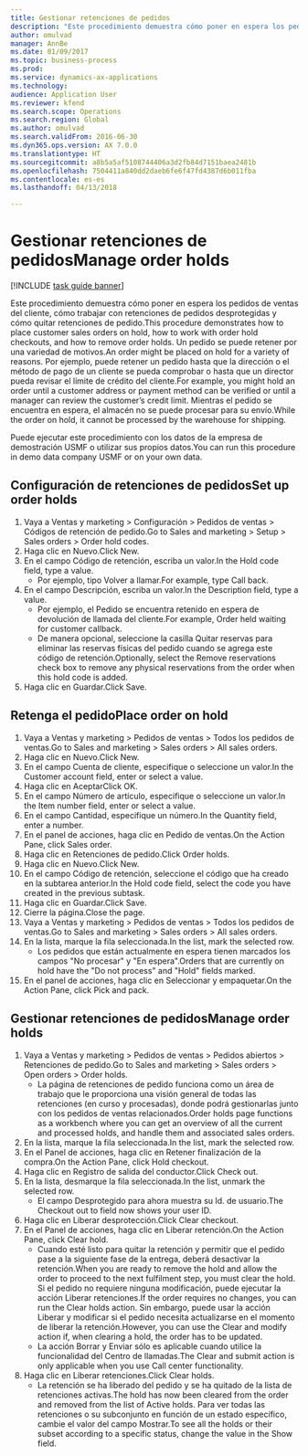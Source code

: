 ```yaml
--- 
title: Gestionar retenciones de pedidos
description: "Este procedimiento demuestra cómo poner en espera los pedidos de ventas del cliente, cómo trabajar con retenciones de pedidos desprotegidas y cómo quitar retenciones de pedido."
author: omulvad
manager: AnnBe
ms.date: 01/09/2017
ms.topic: business-process
ms.prod: 
ms.service: dynamics-ax-applications
ms.technology: 
audience: Application User
ms.reviewer: kfend
ms.search.scope: Operations
ms.search.region: Global
ms.author: omulvad
ms.search.validFrom: 2016-06-30
ms.dyn365.ops.version: AX 7.0.0
ms.translationtype: HT
ms.sourcegitcommit: a8b5a5af5108744406a3d2fb84d7151baea2481b
ms.openlocfilehash: 7504411a840dd2daeb6fe6f47fd4387d6b011fba
ms.contentlocale: es-es
ms.lasthandoff: 04/13/2018

---
```

# <a name="manage-order-holds"></a><span data-ttu-id="4d353-103">Gestionar retenciones de pedidos</span><span class="sxs-lookup"><span data-stu-id="4d353-103">Manage order holds</span></span>

[!INCLUDE [task guide banner](../../includes/task-guide-banner.md)]

<span data-ttu-id="4d353-104">Este procedimiento demuestra cómo poner en espera los pedidos de ventas del cliente, cómo trabajar con retenciones de pedidos desprotegidas y cómo quitar retenciones de pedido.</span><span class="sxs-lookup"><span data-stu-id="4d353-104">This procedure demonstrates how to place customer sales orders on hold, how to work with order hold checkouts, and how to remove order holds.</span></span> <span data-ttu-id="4d353-105">Un pedido se puede retener por una variedad de motivos.</span><span class="sxs-lookup"><span data-stu-id="4d353-105">An order might be placed on hold for a variety of reasons.</span></span> <span data-ttu-id="4d353-106">Por ejemplo, puede retener un pedido hasta que la dirección o el método de pago de un cliente se pueda comprobar o hasta que un director pueda revisar el límite de crédito del cliente.</span><span class="sxs-lookup"><span data-stu-id="4d353-106">For example, you might hold an order until a customer address or payment method can be verified or until a manager can review the customer’s credit limit.</span></span> <span data-ttu-id="4d353-107">Mientras el pedido se encuentra en espera, el almacén no se puede procesar para su envío.</span><span class="sxs-lookup"><span data-stu-id="4d353-107">While the order on hold, it cannot be processed by the warehouse for shipping.</span></span> 

<span data-ttu-id="4d353-108">Puede ejecutar este procedimiento con los datos de la empresa de demostración USMF o utilizar sus propios datos.</span><span class="sxs-lookup"><span data-stu-id="4d353-108">You can run this procedure in demo data company USMF or on your own data.</span></span>


## <a name="set-up-order-holds"></a><span data-ttu-id="4d353-109">Configuración de retenciones de pedidos</span><span class="sxs-lookup"><span data-stu-id="4d353-109">Set up order holds</span></span>
1. <span data-ttu-id="4d353-110">Vaya a Ventas y marketing > Configuración > Pedidos de ventas > Códigos de retención de pedido.</span><span class="sxs-lookup"><span data-stu-id="4d353-110">Go to Sales and marketing > Setup > Sales orders > Order hold codes.</span></span>
2. <span data-ttu-id="4d353-111">Haga clic en Nuevo.</span><span class="sxs-lookup"><span data-stu-id="4d353-111">Click New.</span></span>
3. <span data-ttu-id="4d353-112">En el campo Código de retención, escriba un valor.</span><span class="sxs-lookup"><span data-stu-id="4d353-112">In the Hold code field, type a value.</span></span>
    * <span data-ttu-id="4d353-113">Por ejemplo, tipo Volver a llamar.</span><span class="sxs-lookup"><span data-stu-id="4d353-113">For example, type Call back.</span></span>  
4. <span data-ttu-id="4d353-114">En el campo Descripción, escriba un valor.</span><span class="sxs-lookup"><span data-stu-id="4d353-114">In the Description field, type a value.</span></span>
    * <span data-ttu-id="4d353-115">Por ejemplo, el Pedido se encuentra retenido en espera de devolución de llamada del cliente.</span><span class="sxs-lookup"><span data-stu-id="4d353-115">For example, Order held waiting for customer callback.</span></span>  
    * <span data-ttu-id="4d353-116">De manera opcional, seleccione la casilla Quitar reservas para eliminar las reservas físicas del pedido cuando se agrega este código de retención.</span><span class="sxs-lookup"><span data-stu-id="4d353-116">Optionally, select the Remove reservations check box to remove any physical reservations from the order when this hold code is added.</span></span>  
5. <span data-ttu-id="4d353-117">Haga clic en Guardar.</span><span class="sxs-lookup"><span data-stu-id="4d353-117">Click Save.</span></span>

## <a name="place-order-on-hold"></a><span data-ttu-id="4d353-118">Retenga el pedido</span><span class="sxs-lookup"><span data-stu-id="4d353-118">Place order on hold</span></span>
1. <span data-ttu-id="4d353-119">Vaya a Ventas y marketing > Pedidos de ventas > Todos los pedidos de ventas.</span><span class="sxs-lookup"><span data-stu-id="4d353-119">Go to Sales and marketing > Sales orders > All sales orders.</span></span>
2. <span data-ttu-id="4d353-120">Haga clic en Nuevo.</span><span class="sxs-lookup"><span data-stu-id="4d353-120">Click New.</span></span>
3. <span data-ttu-id="4d353-121">En el campo Cuenta de cliente, especifique o seleccione un valor.</span><span class="sxs-lookup"><span data-stu-id="4d353-121">In the Customer account field, enter or select a value.</span></span>
4. <span data-ttu-id="4d353-122">Haga clic en Aceptar</span><span class="sxs-lookup"><span data-stu-id="4d353-122">Click OK.</span></span>
5. <span data-ttu-id="4d353-123">En el campo Número de artículo, especifique o seleccione un valor.</span><span class="sxs-lookup"><span data-stu-id="4d353-123">In the Item number field, enter or select a value.</span></span>
6. <span data-ttu-id="4d353-124">En el campo Cantidad, especifique un número.</span><span class="sxs-lookup"><span data-stu-id="4d353-124">In the Quantity field, enter a number.</span></span>
7. <span data-ttu-id="4d353-125">En el panel de acciones, haga clic en Pedido de ventas.</span><span class="sxs-lookup"><span data-stu-id="4d353-125">On the Action Pane, click Sales order.</span></span>
8. <span data-ttu-id="4d353-126">Haga clic en Retenciones de pedido.</span><span class="sxs-lookup"><span data-stu-id="4d353-126">Click Order holds.</span></span>
9. <span data-ttu-id="4d353-127">Haga clic en Nuevo.</span><span class="sxs-lookup"><span data-stu-id="4d353-127">Click New.</span></span>
10. <span data-ttu-id="4d353-128">En el campo Código de retención, seleccione el código que ha creado en la subtarea anterior.</span><span class="sxs-lookup"><span data-stu-id="4d353-128">In the Hold code field, select the code you have created in the previous subtask.</span></span>
11. <span data-ttu-id="4d353-129">Haga clic en Guardar.</span><span class="sxs-lookup"><span data-stu-id="4d353-129">Click Save.</span></span>
12. <span data-ttu-id="4d353-130">Cierre la página.</span><span class="sxs-lookup"><span data-stu-id="4d353-130">Close the page.</span></span>
13. <span data-ttu-id="4d353-131">Vaya a Ventas y marketing > Pedidos de ventas > Todos los pedidos de ventas.</span><span class="sxs-lookup"><span data-stu-id="4d353-131">Go to Sales and marketing > Sales orders > All sales orders.</span></span>
14. <span data-ttu-id="4d353-132">En la lista, marque la fila seleccionada.</span><span class="sxs-lookup"><span data-stu-id="4d353-132">In the list, mark the selected row.</span></span>
    * <span data-ttu-id="4d353-133">Los pedidos que están actualmente en espera tienen marcados los campos "No procesar" y "En espera".</span><span class="sxs-lookup"><span data-stu-id="4d353-133">Orders that are currently on hold have the "Do not process" and "Hold" fields marked.</span></span>    
15. <span data-ttu-id="4d353-134">En el panel de acciones, haga clic en Seleccionar y empaquetar.</span><span class="sxs-lookup"><span data-stu-id="4d353-134">On the Action Pane, click Pick and pack.</span></span>

## <a name="manage-order-holds"></a><span data-ttu-id="4d353-135">Gestionar retenciones de pedidos</span><span class="sxs-lookup"><span data-stu-id="4d353-135">Manage order holds</span></span>
1. <span data-ttu-id="4d353-136">Vaya a Ventas y marketing > Pedidos de ventas > Pedidos abiertos > Retenciones de pedido.</span><span class="sxs-lookup"><span data-stu-id="4d353-136">Go to Sales and marketing > Sales orders > Open orders > Order holds.</span></span>
    * <span data-ttu-id="4d353-137">La página de retenciones de pedido funciona como un área de trabajo que le proporciona una visión general de todas las retenciones (en curso y procesadas), donde podrá gestionarlas junto con los pedidos de ventas relacionados.</span><span class="sxs-lookup"><span data-stu-id="4d353-137">Order holds page functions as a workbench where you can get an overview of all the current and processed holds, and handle them and associated sales orders.</span></span>      
2. <span data-ttu-id="4d353-138">En la lista, marque la fila seleccionada.</span><span class="sxs-lookup"><span data-stu-id="4d353-138">In the list, mark the selected row.</span></span>
3. <span data-ttu-id="4d353-139">En el Panel de acciones, haga clic en Retener finalización de la compra.</span><span class="sxs-lookup"><span data-stu-id="4d353-139">On the Action Pane, click Hold checkout.</span></span>
4. <span data-ttu-id="4d353-140">Haga clic en Registro de salida del conductor.</span><span class="sxs-lookup"><span data-stu-id="4d353-140">Click Check out.</span></span>
5. <span data-ttu-id="4d353-141">En la lista, desmarque la fila seleccionada.</span><span class="sxs-lookup"><span data-stu-id="4d353-141">In the list, unmark the selected row.</span></span>
    * <span data-ttu-id="4d353-142">El campo Desprotegido para ahora muestra su Id. de usuario.</span><span class="sxs-lookup"><span data-stu-id="4d353-142">The Checkout out to field now shows your user ID.</span></span>   
6. <span data-ttu-id="4d353-143">Haga clic en Liberar desprotección.</span><span class="sxs-lookup"><span data-stu-id="4d353-143">Click Clear checkout.</span></span>
7. <span data-ttu-id="4d353-144">En el Panel de acciones, haga clic en Liberar retención.</span><span class="sxs-lookup"><span data-stu-id="4d353-144">On the Action Pane, click Clear hold.</span></span>
    * <span data-ttu-id="4d353-145">Cuando esté listo para quitar la retención y permitir que el pedido pase a la siguiente fase de la entrega, deberá desactivar la retención.</span><span class="sxs-lookup"><span data-stu-id="4d353-145">When you are ready to remove the hold and allow the order to proceed to the next fulfilment step, you must clear the hold.</span></span> <span data-ttu-id="4d353-146">Si el pedido no requiere ninguna modificación, puede ejecutar la acción Liberar retenciones.</span><span class="sxs-lookup"><span data-stu-id="4d353-146">If the order requires no changes, you can run the Clear holds action.</span></span> <span data-ttu-id="4d353-147">Sin embargo, puede usar la acción Liberar y modificar si el pedido necesita actualizarse en el momento de liberar la retención.</span><span class="sxs-lookup"><span data-stu-id="4d353-147">However, you can use the Clear and modify action if, when clearing a hold, the order has to be updated.</span></span>      
    * <span data-ttu-id="4d353-148">La acción Borrar y Enviar sólo es aplicable cuando utilice la funcionalidad del Centro de llamadas.</span><span class="sxs-lookup"><span data-stu-id="4d353-148">The Clear and submit action is only applicable when you use Call center functionality.</span></span>  
8. <span data-ttu-id="4d353-149">Haga clic en Liberar retenciones.</span><span class="sxs-lookup"><span data-stu-id="4d353-149">Click Clear holds.</span></span>
    * <span data-ttu-id="4d353-150">La retención se ha liberado del pedido y se ha quitado de la lista de retenciones activas.</span><span class="sxs-lookup"><span data-stu-id="4d353-150">The hold has now been cleared from the order and removed from the list of Active holds.</span></span> <span data-ttu-id="4d353-151">Para ver todas las retenciones o su subconjunto en función de un estado específico, cambie el valor del campo Mostrar.</span><span class="sxs-lookup"><span data-stu-id="4d353-151">To see all the holds or their subset according to a specific status, change the value in the Show field.</span></span>     


